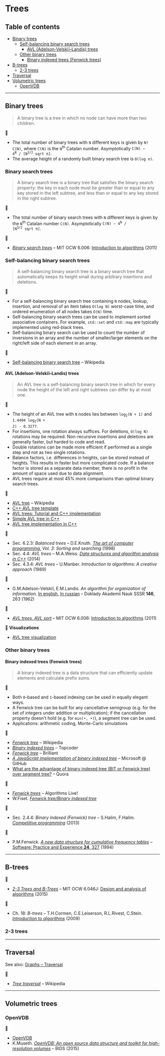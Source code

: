 # Trees

## Table of contents

* [Binary trees](#binary-trees)
	* [Self-balancing binary search trees](#self-balancing-binary-search-trees)
		* [AVL (Adelson-Velskiĭ&ndash;Landis) trees](#avl-adelson-velskiĭlandis-trees)
	* [Other binary trees](#other-binary-trees)
		* [Binary indexed trees (Fenwick trees)](#binary-indexed-trees-fenwick-trees)
* [B-trees](#b-trees)
	* [2-3 trees](#2-3-trees)
* [Traversal](#traversal)
* [Volumetric trees](#volumetric-trees)
	* [OpenVDB](#openvdb)

---

## Binary trees

> A binary tree is a tree in which no node can have more than two children.

:memo:

* The total number of binary trees with `N` different keys is given by `N! C(N)`, where `C(N)` is the `N`<sup>th</sup> Catalan number. Asymptotically <code>C(N) &sim; 4<sup>N</sup> / [N<sup>3/2</sup> sqrt &pi;]</code>.
* The average height of a randomly built binary search tree is `O(log n)`.

### Binary search trees

> A binary search tree is a binary tree that satisfies the binary search property: the key in each node must be greater than or equal to any key stored in the left subtree, and less than or equal to any key stored in the right subtree.

:memo:

* The total number of binary search trees with `N` different keys is given by the `N`<sup>th</sup> Catalan number `C(N)`. Asymptotically <code>C(N) &sim; 4<sup>N</sup> / [N<sup>3/2</sup> sqrt &pi;]</code>.

:movie_camera:

* [*Binary search trees*](https://www.youtube.com/watch?v=9Jry5-82I68) &ndash; MIT OCW 6.006: [Introduction to algorithms](https://ocw.mit.edu/courses/electrical-engineering-and-computer-science/6-006-introduction-to-algorithms-fall-2011/index.htm) (2011)

### Self-balancing binary search trees

> A self-balancing binary search tree is a binary search tree that automatically keeps its height small during arbitrary insertions and deletions.

:memo:

* For a self-balancing binary search tree containing `N` nodes, lookup, insertion, and removal of an item takes `O(log N)` worst-case time, and ordered enumeration of all nodes takes `O(N)` time.
* Self-balancing binary search trees can be used to implement sorted associative containers. For example, `std::set` and `std::map` are typically implemented using red-black trees.
* Self-balancing binary search can be used to count the number of inversions in an array and the number of smaller/larger elements on the right/left side of each element in an array.

:link:

* [Self-balancing binary search tree](https://en.wikipedia.org/wiki/Self-balancing_binary_search_tree) &ndash; Wikipedia

#### AVL (Adelson-Velskiĭ&ndash;Landis) trees

> An AVL tree is a self-balancing binary search tree in which for every node the height of the left and right subtrees can differ by at most one.

:memo:

* The height of an AVL tree with `N` nodes lies between <code>log<sub>2</sub>(N + 1)</code> and <code>1.4404 log<sub>2</sub>(N + 2) - 0.3277</code>.
* For insertions, one rotation always suffices. For deletions, `O(log N)` rotations may be required. Non-recursive insertions and deletions are generally faster, but harded to code and read.
* Double rotations can be made more efficient if performed as a single step and not as two single rotations.
* Balance factors, i.e. differences in heights, can be stored instead of heights. This results in faster but more complicated code. If a balance factor is stored as a separate data member, there is no profit in the amount of space used due to data alignment.
* AVL trees require at most 45% more comparisons than optimal binary search trees.

:link:

* [AVL tree](https://en.wikipedia.org/wiki/AVL_tree) &ndash; Wikipedia
* [C++ AVL tree template](https://www.codeproject.com/Articles/2839/C-AVL-Tree-Template)
* [AVL trees: Tutorial and C++ implementation](https://www.bradapp.com/ftp/src/libs/C++/AvlTrees.html)
* [Simple AVL tree in C++](http://somethingk.com/main/?p=1127)
* [AVL tree implementation in C++](https://gist.github.com/harish-r/097688ac7f48bcbadfa5)

:book:

* Sec. 6.2.3: *Balanced trees* &ndash; D.E.Knuth. [*The art of computer programming.*](https://www-cs-faculty.stanford.edu/~knuth/taocp.html) *Vol. 3: Sorting and searching* (1998)
* Sec. 4.4: *AVL trees* &ndash; M.A.Weiss. [*Data structures and algorithm analysis in C++*](https://www.pearson.com/us/higher-education/program/Weiss-Data-Structures-and-Algorithm-Analysis-in-C-4th-Edition/PGM148299.html) (2014)
* Sec. 4.3.4: *AVL trees* &ndash; U.Manber. *Introduction to algorithms: A creative approach* (1989)

:page_facing_up:

* G.M.Adelson-Velskiĭ, E.M.Landis. *An algorithm for organization of information.* [In english](https://zhjwpku.com/assets/pdf/AED2-10-avl-paper.pdf), [In russian](http://mi.mathnet.ru/rus/dan/v146/i2/p263) &ndash; Doklady Akademii Nauk SSSR **146**, 263 (1962)

:movie_camera:

* [*AVL trees, AVL sort*](https://www.youtube.com/watch?v=FNeL18KsWPc) &ndash; MIT OCW 6.006: [Introduction to algorithms](https://ocw.mit.edu/courses/electrical-engineering-and-computer-science/6-006-introduction-to-algorithms-fall-2011/index.htm) (2011)

:dizzy: **Visualizations**

* [AVL tree visualization](https://www.cs.usfca.edu/~galles/visualization/AVLtree.html)

### Other binary trees

#### Binary indexed trees (Fenwick trees)

> A binary indexed tree is a data structure that can efficiently update elements and calculate prefix sums.

:memo:

* Both `0`-based and `1`-based indexing can be used in equally elegant ways.
* A Fenwick tree can be built for any cancellative semigroup (e.g. for the set of integers under addition or multiplication); if the cancellation property doesn't hold (e.g. for <code>min(&bullet;, &bullet;)</code>), a segment tree can be used.
* Applications: arithmetic coding, Monte-Carlo simulations

 <!-- TODO : add links -->

:link:

* [*Fenwick tree*](https://en.wikipedia.org/wiki/Fenwick_tree) &ndash; Wikipedia
* [*Binary indexed trees*](https://www.topcoder.com/community/competitive-programming/tutorials/binary-indexed-trees/) &ndash; Topcoder
* [*Fenwick tree*](https://brilliant.org/wiki/fenwick-tree/) &ndash; Brilliant
* [*A JavaScript implementation of binary indexed tree*](https://github.com/Microsoft/fast-binary-indexed-tree-js) &ndash; Microsoft @ GitHub
* [What are the advantage of binary indexed tree (BIT or Fenwick tree) over segment tree?](https://www.quora.com/What-are-the-advantage-of-binary-indexed-tree-BIT-or-fenwick-tree-over-segment-tree) &ndash; Quora

:movie_camera:

* [*Fenwick trees*](https://www.youtube.com/watch?v=kPaJfAUwViY) &ndash; Algorithms Live!
* W.Fiset. [*Fenwick tree/Binary indexed tree*](https://www.youtube.com/playlist?list=PLDV1Zeh2NRsCvoyP-bztk6uXAYoyZg_U9)

:book:

* Sec. 2.4.4: *Binary indexed (Fenwick) tree* &ndash; S.Halim, F.Halim. [*Competitive programming*](https://cpbook.net/) (2013)

:page_facing_up:

* P.M.Fenwick. [*A new data structure for cumulative frequency tables*](http://citeseerx.ist.psu.edu/viewdoc/download?doi=10.1.1.14.8917&rep=rep1&type=pdf) &ndash; [Software: Practice and Experience **24**, 327](https://dx.doi.org/10.1002/spe.4380240306) (1994)

---

## B-trees

:movie_camera:

* [*2-3 Trees and B-Trees*](https://www.youtube.com/watch?v=TOb1tuEZ2X4) &ndash; MIT OCW 6.046J: [Design and analysis of algorithms](https://ocw.mit.edu/courses/electrical-engineering-and-computer-science/6-046j-design-and-analysis-of-algorithms-spring-2015/index.htm) (2015)

:book:

* Ch. 18: *B-trees* &ndash; T.H.Cormen, C.E.Leiserson, R.L.Rivest, C.Stein. [*Introduction to algorithms*](https://mitpress.mit.edu/books/introduction-algorithms-third-edition) (2009)

### 2-3 trees

---

## Traversal

See also: [Graphs &ndash; Traversal](graphs.md#traversal)

:link:

* [*Tree traversal*](https://en.wikipedia.org/wiki/Tree_traversal) &ndash; Wikipedia

---

## Volumetric trees

### OpenVDB

:link:

* [OpenVDB](https://www.openvdb.org/)
* K.Museth. [*OpenVDB: An open source data structure and toolkit for high-resolution volumes*](https://www.youtube.com/watch?v=7hUH92xwODg) &ndash; BIDS (2015)
<!-- http://www.museth.org/Ken/Publications_files/Nielsen-Museth_JSC05.pdf -->

